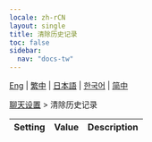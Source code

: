 ```yaml
---
locale: zh-rCN
layout: single
title: 清除历史记录
toc: false
sidebar:
  nav: "docs-tw"
---
```

[Eng](/dancexr/menu/2025.4/chat/clear_history) | [繁中](/tw/dancexr/menu/2025.4/chat/clear_history) | [日本語](/jp/dancexr/menu/2025.4/chat/clear_history) | [한국어](/kr/dancexr/menu/2025.4/chat/clear_history) | [简中](/zh/dancexr/menu/2025.4/chat/clear_history)

[聊天设置](../menu#聊天设置) > 清除历史记录



| Setting | Value | Description |
| :--- | --- | :--- |
